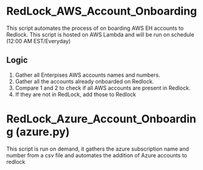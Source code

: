 # RedLock_AWS_Account_Onboarding

This script automates the process of on boarding AWS EH accounts to Redlock. This script is hosted on AWS Lambda and will be run on schedule (12:00 AM EST/Everyday)

## Logic 

1. Gather all Enterpises AWS accounts names and numbers.
2. Gather all the accounts already onboarded on Redlock.
3. Compare 1 and 2 to check if all AWS accounts are present in Redlock.
4. If they are not in RedLock, add those to Redlock

# RedLock_Azure_Account_Onboarding (azure.py)

This script is run on demand, it gathers the azure subscription name and number from a csv file and automates the addition of Azure accounts to redlock

